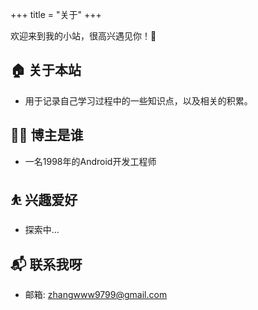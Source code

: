 +++
title = "关于"
+++

欢迎来到我的小站，很高兴遇见你！🤝

## 🏠 关于本站
- 用于记录自己学习过程中的一些知识点，以及相关的积累。

## 👨‍💻 博主是谁
- 一名1998年的Android开发工程师

## ⛹ 兴趣爱好
- 探索中...

## 📬 联系我呀
- 邮箱: zhangwww9799@gmail.com

